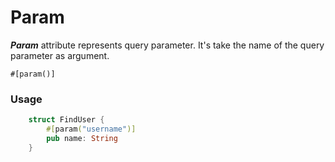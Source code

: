 # Param 

_**Param**_ attribute represents query parameter. It's take the name of the query parameter as argument.

    #[param()]
    

### Usage 

```rust
    struct FindUser {
        #[param("username")]
        pub name: String
    }
````